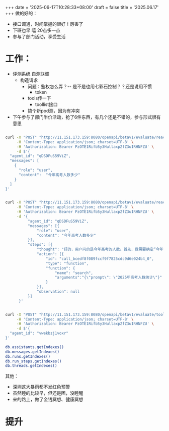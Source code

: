 +++
date = '2025-06-17T10:28:33+08:00'
draft = false
title = '2025.06.17'
+++
做的好的：
- 接口调通，时间掌握的很好！厉害了
- 下班也早 嘻 20点多一点
- 参与了部门活动，享受生活

<!--more-->
# 工作：
- 评测系统 自测联调
  - 构造请求
    - 问题：鉴权怎么弄？-- 是不是也用七彩石控制？？还是说用不惯
      - token
    - tools传一下
      - toollist接口
    - 搞个新pod测，因为有冲突
- 下午参与了部门半价活动，抢了6件东西，有几个还是不错的，参与形式很有意思

```bash

curl -X "POST" "http://11.151.173.159:8080/openapi/betav1/evaluate/react/chat" \
     -H 'Content-Type: application/json; charset=UTF-8' \
     -H 'Authorization: Bearer PzOTE1Rifb5y3HullaxpZfZ3uIRHNFZU' \
     -d $'{
  "agent_id": "qDSDFuS59ViZ",
  "messages": [
    {
      "role": "user",
      "content":  "今年高考人数多少"
    }
  ]
}'


curl -X "POST" "http://11.151.173.159:8080/openapi/betav1/evaluate/react/chat" \
     -H 'Content-Type: application/json; charset=UTF-8' \
     -H 'Authorization: Bearer PzOTE1Rifb5y3HullaxpZfZ3uIRHNFZU' \
     -d '{
          "agent_id": "qDSDFuS59ViZ",
          "messages": [{
              "role": "user",
              "content": "今年高考人数多少"
          }],
          "steps": [{
              "thought": "好的，用户问的是今年高考的人数。首先，我需要确定“今年”指的是哪一年。根据系统提供的信息，当前时间是2025年6月17日，所以今年的高考应该是在2025年举行的。接下来，我需要获取2025年全国高考的具体人数 数据。\\n\\n考虑到高考人数通常由教育部或相关官方机构发布，可能需要通过搜索引擎来查找最新的官方数据。用户提供的工具中有两种搜索引擎：混元搜索工具和全网搜索。由于问题涉及国内的重要教育数据，混元搜索工具可能更适合，因为它专注于中文互联网和国内重要站点，数据源可能更权威。\\n\\n接下来，我需要构造合适的搜索关键词。可能的查询包括“2025年全国高考人数”、“2025年高考报名人数”等。同时，要注意不同来源的数据可能会有差异，因此需要对比多个可靠来源的信息，确保数据的准确性。例如，可以同时搜索教育部的官方公告、权威新闻媒体的报道以及各省教育考试院发布的数据。\\n\\n在使用搜索工具后，需要分析返回的结果，提取出相关的数据，并验证其一致性。如果不同来源的数据存在冲突，需要进一步核实，优先选择官方发布的数字。此外，还要注意是否有最新的修正数据，避免引用过时的信息。\\n\\n最后，将确认后的高考人数以清晰的方式呈现给用户，并注明数据来源，以增强回答的可信度。如果搜索结果显示数据尚未公布或存在多个版本，应如实告知用户当前的情况，并可能提供往年的数据作为参考。\\n\\n所以我会这样做：",
              "action": [{
                  "id": "call_bcedf8f089fccf9f7825cdc9d6e024b4_0",
                  "type": "function",
                  "function": {
                      "name": "search",
                      "arguments":"{\"prompt\": \"2025年高考人数统计\"}"
                  }
              }],
              "observation": null
          }]
      }'


curl -X "POST" "http://11.151.173.159:8080/openapi/betav1/evaluate/tool/list" \
     -H 'Content-Type: application/json; charset=UTF-8' \
     -H 'Authorization: Bearer PzOTE1Rifb5y3HullaxpZfZ3uIRHNFZU' \
     -d $'{
  "agent_id": "vwekbzj1voxr"
}'


```

```bash
db.assistants.getIndexes()
db.messages.getIndexes()
db.runs.getIndexes()
db.run_steps.getIndexes()
db.threads.getIndexes()
```

其他：
- 深圳这大暴雨都不发红色预警
- 虽然睡的比较早，但还是困，没睡醒
- 来的路上，做了金钱冥想、健康冥想


# 提升


